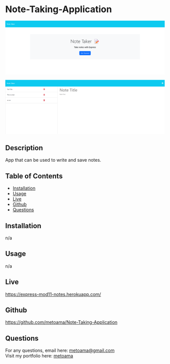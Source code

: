# Note-Taking-Application
![Notes Home](./assets/notesHome.png)

![Notes Page](./assets/notesPage.png)
## Description
App that can be used to write and save notes. 


## Table of Contents

- [Installation](#installation)
- [Usage](#usage)
- [Live](#live)
- [Github](#repository)
- [Questions](#questions)

## Installation
n/a



## Usage
n/a

## Live
https://express-mod11-notes.herokuapp.com/

## Github
https://github.com/metoama/Note-Taking-Application


## Questions
For any questions, email here: metoama@gmail.com <br>
Visit my portfolio here: [metoama](https://github.com/metoama)
